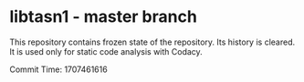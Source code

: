 # libtasn1 - master branch

This repository contains frozen state of the repository.
Its history is cleared. It is used only for static code
analysis with Codacy.

Commit Time: 1707461616